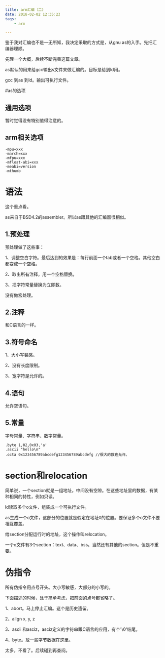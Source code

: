 ```yaml
---
title: arm汇编（二）
date: 2018-02-02 12:35:23
tags:
	- arm

---
```




鉴于我对汇编也不是一无所知，我决定采取的方式是，从gnu as的入手。先把汇编器理顺。

先理一个大概，后续不断完善这篇文章。

as默认的用来给gcc输出s文件来做汇编的。目标是给到ld用。

gcc 到as 到ld。输出可执行文件。

#as的选项

## 通用选项

暂时觉得没有特别值得注意的。

## arm相关选项

```
-mpu=xxx
-march=xxx
-mfpu=xxx
-mfloat-abi=xxx
-meabi=version
-mthumb
```





# 语法

这个重点看。

as来自于BSD4.2的assembler。所以as跟其他的汇编器很相似。

## 1.预处理

预处理做了这些事：

1、调整空白字符。最后达到的效果是：每行前面一个tab或者一个空格。其他空白都变成一个空格。

2、取出所有注释，用一个空格替换。

3、把字符常量替换为立即数。

没有做宏处理。

## 2.注释

和C语言的一样。

## 3.符号命名

1、大小写铭感。

2、没有长度限制。

3、宽字符是允许的。

## 4.语句

允许空语句。

## 5.常量

字母常量、字符串、数字常量。

```
.byte 1,02,0x03,'a' 
.ascii "hello\n"
.octa 0x123456789abcdefg123456789abcdefg //很大的数也允许。
```



# section和relocation

简单说，一个section就是一组地址，中间没有空隙。在这些地址里的数据，有某种相同的特性，例如只读。

ld读取多个o文件，组装成一个可执行文件。

as生成一个o文件，这部分的位置就是假定在地址0的位置。要保证多个o文件不要相互覆盖。

给section分配运行时的地址，这个操作叫relocation。

一个o文件有3个section：text、data、bss。当然还有其他的section。但是不重要。



# 伪指令

所有伪指令用点号开头。大小写敏感，大部分的小写的。

下面描述的时候，处于简单考虑，把前面的点号都省略了。

1、abort。马上停止汇编。这个是历史遗留。

2、align x, y, z

3、ascii 和asciz，asciz定义的字符串跟C语言的应用，有个'\0'结尾。

4、byte。放一些字节数据在这里。

太多，不看了。后续碰到再查阅。





















